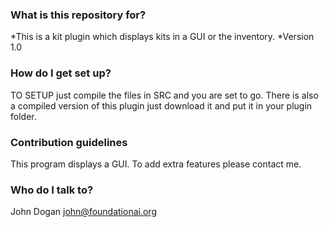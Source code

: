 ### What is this repository for? ###

*This is a kit plugin which displays kits in a GUI or the inventory.
*Version 1.0

### How do I get set up? ###

TO SETUP just compile the files in SRC and you are set to go. There is also a compiled version of this plugin just download it and
put it in your plugin folder.

### Contribution guidelines ###

This program displays a GUI. To add extra features please contact me.

### Who do I talk to? ###

John Dogan
john@foundationai.org

